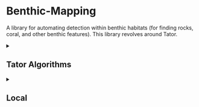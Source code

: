 # Benthic-Mapping

A library for automating detection within benthic habitats (for finding rocks, coral, and other benthic features). This
library revolves around Tator.

<details>
<summary><h2>Tator Algorithms</h2></summary>

For production deployment in Tator

### Installation

```bash
# cmd

conda create --name bm python==3.10 -y
conda activate bm

pip install uv

uv pip install -r requirements.txt

conda install cuda-nvcc -c nvidia/label/cuda-11.8.0 -y
conda install cudatoolkit=11.8 -c nvidia/label/cuda-11.8.0 -y

# Example for torch 2.0.0 and torchvision 0.15.1 w/ CUDA 11.8
uv pip install torch==2.0.0+cu118 torchvision==0.15.1+cu118 --extra-index-url https://download.pytorch.org/whl/cu118
```

</details>

<details>
<summary><h2>Local</h2></summary>

For local testing and debugging algorithms before deployment in Tator. Also useful for data visualization.

### Installation

```bash
# cmd

conda create --name bm python==3.10 -y
conda activate bm

pip install uv

uv pip install -e .

conda install cuda-nvcc -c nvidia/label/cuda-11.8.0 -y
conda install cudatoolkit=11.8 -c nvidia/label/cuda-11.8.0 -y

# Example for torch 2.0.0 and torchvision 0.15.1 w/ CUDA 11.8
uv pip install torch==2.0.0+cu118 torchvision==0.15.1+cu118 --extra-index-url https://download.pytorch.org/whl/cu118

conda install ffmpeg
```

### Scripts

- **Algorithm_Demo.py**: A Gradio-based web interface for running Rock and Coral detection algorithms on Tator media. Provides an interactive way to test models with configurable parameters.

- **Common.py**: Contains utility functions shared across multiple scripts, including dataset rendering, YAML configuration handling, and timestamp generation.

- **Crop_Bounding_Boxes.py**: Creates a classification dataset by cropping objects from detection datasets based on bounding boxes. Organizes extracted chips into train/val/test splits by class.

- **Download_Labeled_Data.py**: Downloads labeled data from Tator, converting annotations into YOLO format. Supports filtering by search string and random sampling.

- **Download_Media.py**: Batch downloads media files from Tator with options to convert videos to MP4 and extract frames at specified intervals.

- **Fiftyone_Clustering.py**: Utilizes FiftyOne and UMAP to create visual clusters of images for exploring datasets and identifying patterns.

- **Inference_Video.py**: Performs inference on videos using trained models (YOLO/RTDETR) with optional SAM segmentation, SAHI for small object detection, and tracking.

- **Train_Model.py**: Trains object detection models with customizable parameters including weighted datasets for class imbalance and various optimization options.
- 

</details>